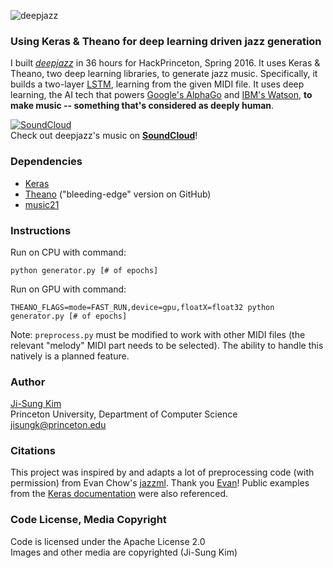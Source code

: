 ![deepjazz](https://jisungk.github.io/deepjazz/img/header_github.png)

### Using Keras & Theano for deep learning driven jazz generation

I built [*deepjazz*](http://deepjazz.io) in 36 hours for HackPrinceton, Spring 2016. It uses Keras & Theano, two deep learning libraries, to generate jazz music. Specifically, it builds a two-layer [LSTM](http://deeplearning.net/tutorial/lstm.html), learning from the given MIDI file. It uses deep learning, the AI tech that powers [Google's AlphaGo](https://deepmind.com/alpha-go.html) and [IBM's Watson](https://www.ibm.com/smarterplanet/us/en/ibmwatson/what-is-watson.html), **to make music -- something that's considered as deeply human**.

[![SoundCloud](https://jisungk.github.io/deepjazz/img/button_soundcloud.png)](https://soundcloud.com/deepjazz-ai)  
Check out deepjazz's music on **[SoundCloud](https://soundcloud.com/deepjazz-ai)**!

### Dependencies

* [Keras](http://keras.io/#installation)
* [Theano](http://deeplearning.net/software/theano/install.html#bleeding-edge-install-instructions) ("bleeding-edge" version on GitHub)
* [music21](http://web.mit.edu/music21/doc/installing/index.html)

### Instructions

Run on CPU with command:  
```
python generator.py [# of epochs]
```

Run on GPU with command:  
```
THEANO_FLAGS=mode=FAST_RUN,device=gpu,floatX=float32 python generator.py [# of epochs]
```

Note: `preprocess.py` must be modified to work with other MIDI files (the relevant "melody" MIDI part needs to be selected). The ability to handle this natively is a planned feature.

### Author

[Ji-Sung Kim](http://jisungkim.com)  
Princeton University, Department of Computer Science  
jisungk@princeton.edu  

### Citations

This project was inspired by and adapts a lot of preprocessing code (with permission) from Evan Chow's [jazzml](https://github.com/evancchow/jazzml). Thank you [Evan](https://www.linkedin.com/in/evancchow)! Public examples from the [Keras documentation](https://github.com/fchollet/keras) were also referenced.

### Code License, Media Copyright

Code is licensed under the Apache License 2.0  
Images and other media are copyrighted (Ji-Sung Kim)